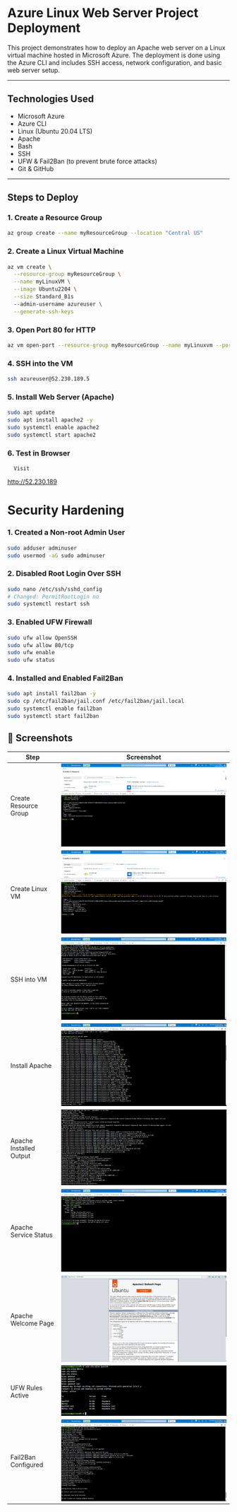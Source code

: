 # Azure Linux Web Server Project Deployment

This project demonstrates how to deploy an Apache web server on a Linux virtual machine hosted in Microsoft Azure. The deployment is done using the Azure CLI and includes SSH access, network configuration, and basic web server setup.

---

##  Technologies Used

- Microsoft Azure
- Azure CLI
- Linux (Ubuntu 20.04 LTS)
- Apache
- Bash
- SSH
- UFW & Fail2Ban (to prevent brute force attacks)
- Git & GitHub

---

##  Steps to Deploy

### 1. Create a Resource Group
```bash
az group create --name myResourceGroup --location "Central US"
```

### 2. Create a Linux Virtual Machine
```bash
az vm create \
  --resource-group myResourceGroup \
  --name myLinuxVM \
  --image Ubuntu2204 \
  --size Standard_B1s
  --admin-username azureuser \
  --generate-ssh-keys
  ```

### 3. Open Port 80 for HTTP
```bash
az vm open-port --resource-group myResourceGroup --name myLinuxvm --port 80
```

### 4. SSH into the VM
```bash
ssh azureuser@52.230.189.5
```

### 5. Install Web Server (Apache)
```bash
sudo apt update
sudo apt install apache2 -y
sudo systemctl enable apache2
sudo systemctl start apache2
```

### 6. Test in Browser
      Visit
http://52.230.189

# Security Hardening
### 1. Created a Non-root Admin User
```bash
sudo adduser adminuser
sudo usermod -aG sudo adminuser
```
### 2. Disabled Root Login Over SSH
```bash
sudo nano /etc/ssh/sshd_config
# Changed: PermitRootLogin no
sudo systemctl restart ssh
```

### 3. Enabled UFW Firewall
```bash
sudo ufw allow OpenSSH
sudo ufw allow 80/tcp
sudo ufw enable
sudo ufw status
```
### 4. Installed and Enabled Fail2Ban
```bash
sudo apt install fail2ban -y
sudo cp /etc/fail2ban/jail.conf /etc/fail2ban/jail.local
sudo systemctl enable fail2ban
sudo systemctl start fail2ban
```

## 📸 Screenshots

| Step                        | Screenshot |
|----------------------------|------------|
| Create Resource Group      | ![Step 1](screenshots/01-create-resource-group.png) |
| Create Linux VM            | ![Step 2](screenshots/02-create-linux-vm.png) |
| SSH into VM                | ![Step 3](screenshots/03-ssh-into-vm.png) |
| Install Apache             | ![Step 4](screenshots/04-install-apache.png) |
| Apache Installed Output    | ![Step 5](screenshots/05-apache-installed.png) |
| Apache Service Status      | ![Step 6](screenshots/06-apache-status.png) |
| Apache Welcome Page        | ![Step 7](screenshots/07-test-in-browser.png) |
| UFW Rules Active           | ![Step 8](screenshots/08-ufw-status.png) |
| Fail2Ban Configured        | ![Step 9](screenshots/09-fail2ban-status.png) |




















